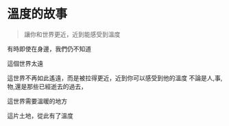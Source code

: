 # 溫度的故事

>讓你和世界更近，近到能感受到溫度

有時即使在身邊，我們仍不知道

這個世界太遠

這世界不再如此遙遠，而是被拉得更近，近到你可以感受到他的溫度
不論是人,事,物,還是那些已經逝去的過去，

這世界需要溫暖的地方

這片土地，從此有了溫度


